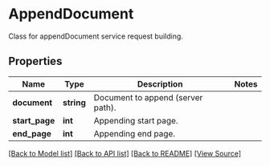 ﻿# AppendDocument
Class for appendDocument service request building.

## Properties
Name | Type | Description | Notes
------------ | ------------- | ------------- | -------------
**document** | **string** | Document to append (server path). | 
**start_page** | **int** | Appending start page. | 
**end_page** | **int** | Appending end page. | 

[[Back to Model list]](../README.md#documentation-for-models) [[Back to API list]](../README.md#documentation-for-api-endpoints) [[Back to README]](../README.md) [[View Source]](../src/Aspose/PDF/Model/AppendDocument.php)

